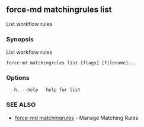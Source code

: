 ## force-md matchingrules list

List workflow rules

### Synopsis

List workflow rules

```
force-md matchingrules list [flags] [filename]...
```

### Options

```
  -h, --help   help for list
```

### SEE ALSO

* [force-md matchingrules](force-md_matchingrules.md)	 - Manage Matching Rules

